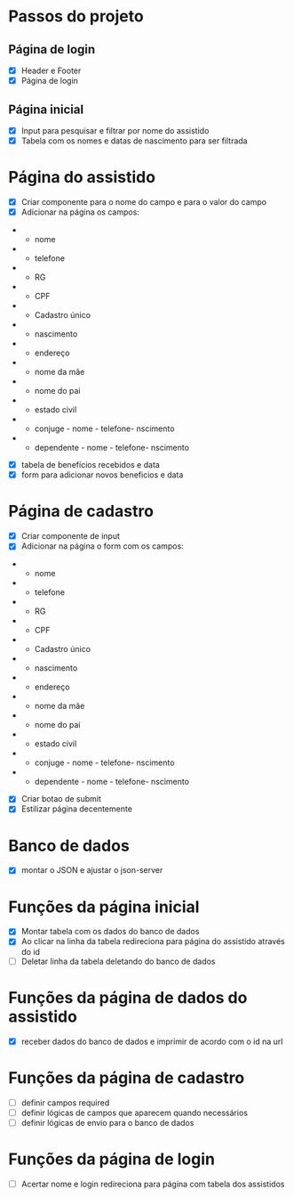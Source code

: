 # Passos do projeto

## Página de login
- [x] Header e Footer
- [x] Página de login

## Página inicial
- [x] Input para pesquisar e filtrar por nome do assistido
- [x] Tabela com os nomes e datas de nascimento para ser filtrada

# Página do assistido
- [x] Criar componente para o nome do campo e para o valor do campo
- [x] Adicionar na página os campos:
- - nome
- - telefone
- - RG
- - CPF
- - Cadastro único
- - nascimento
- - endereço
- - nome da mãe
- - nome do pai
- - estado civil
- - conjuge - nome - telefone- nscimento
- - dependente - nome - telefone- nscimento
- [x] tabela de benefícios recebidos e data
- [x] form para adicionar novos beneficios e data

# Página de cadastro
- [x] Criar componente de input
- [x] Adicionar na página o form com os campos:
- - nome
- - telefone
- - RG
- - CPF
- - Cadastro único
- - nascimento
- - endereço
- - nome da mãe
- - nome do pai
- - estado civil
- - conjuge - nome - telefone- nscimento
- - dependente - nome - telefone- nscimento
- [x] Criar botao de submit             
- [x] Estilizar página decentemente 

# Banco de dados
- [x] montar o JSON e ajustar o json-server

# Funções da página inicial
- [x] Montar tabela com os dados do banco de dados
- [x] Ao clicar na linha da tabela redireciona para página do assistido através do id
- [ ] Deletar linha da tabela deletando do banco de dados

# Funções da página de dados do assistido
- [x] receber dados do banco de dados e imprimir de acordo com o id na url

# Funções da página de cadastro
- [ ] definir campos required
- [ ] definir lógicas de campos que aparecem quando necessários
- [ ] definir lógicas de envio para o banco de dados

# Funções da página de login
- [ ] Acertar nome e login redireciona para página com tabela dos assistidos